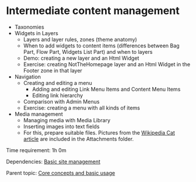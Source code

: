 # Intermediate content management



- Taxonomies
- Widgets in Layers
	- Layers and layer rules, zones (theme anatomy)
	- When to add widgets to content items (differences between Bag Part, Flow Part, Widgets List Part) and when to layers
	- Demo: creating a new layer and an Html Widget
	- Exercise: creating NotTheHomepage layer and an Html Widget in the Footer zone in that layer
- Navigation
	- Creating and editing a menu
		- Adding and editing Link Menu Items and Content Menu Items
		- Editing link hierarchy
    - Comparison with Admin Menus
	- Exercise: creating a menu with all kinds of items
- Media management
	- Managing media with Media Library
    - Inserting images into text fields
    - For this, prepare suitable files. Pictures from the [Wikipedia Cat article](https://en.wikipedia.org/wiki/Cat) are included in the Attachments folder.

Time requirement: 1h 0m

Dependencies: [Basic site management](BasicSiteManagement)

Parent topic: [Core concepts and basic usage](./)